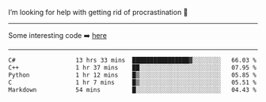 I’m looking for help with getting rid of procrastination 🤔

-----

Some interesting code :arrow_right: [here](https://github.com/zhen8838/playground)

-----

<!--START_SECTION:waka-->

```txt
C#                 13 hrs 33 mins  ████████████████▓░░░░░░░░   66.03 %
C++                1 hr 37 mins    ██░░░░░░░░░░░░░░░░░░░░░░░   07.95 %
Python             1 hr 12 mins    █▒░░░░░░░░░░░░░░░░░░░░░░░   05.85 %
C                  1 hr 7 mins     █▒░░░░░░░░░░░░░░░░░░░░░░░   05.51 %
Markdown           54 mins         █░░░░░░░░░░░░░░░░░░░░░░░░   04.43 %
```

<!--END_SECTION:waka-->

<!--
**zhen8838/zhen8838** is a ✨ _special_ ✨ repository because its `README.md` (this file) appears on your GitHub profile.

Here are some ideas to get you started:

- 🔭 I’m currently working on ...
- 🌱 I’m currently learning ...
- 👯 I’m looking to collaborate on ...
 ...
- 💬 Ask me about ...
- 📫 How to reach me: ...
- 😄 Pronouns: ...
- ⚡ Fun fact: ...
-->
